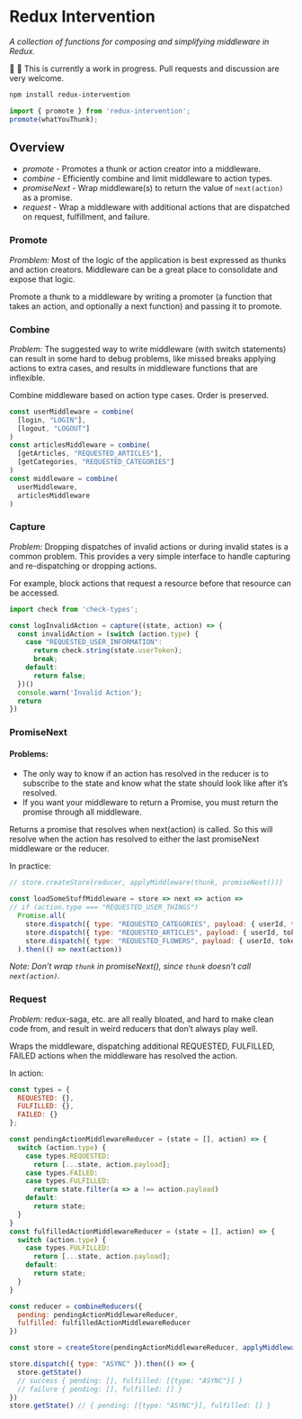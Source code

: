 
# Redux Intervention
_A collection of functions for composing and simplifying middleware in Redux._

:construction: :construction: This is currently a work in progress. Pull requests and discussion are very welcome.

```bash
npm install redux-intervention
```

```js
import { promote } from 'redux-intervention';
promote(whatYouThunk);
```

## Overview

* *promote* - Promotes a thunk or action creator into a middleware.
* *combine* - Efficiently combine and limit middleware to action types.
* *promiseNext* - Wrap middleware(s) to return the value of `next(action)` as a promise.
* *request* - Wrap a middleware with additional actions that are dispatched on request, fulfillment, and failure.

### Promote

*Promblem:* Most of the logic of the application is best expressed as thunks and action creators. Middleware can be a great place to consolidate and expose that logic.

Promote a thunk to a middleware by writing a promoter (a function that takes an action, and optionally a next function) and passing it to promote.


### Combine

*Problem:* The suggested way to write middleware (with switch statements) can result in some hard to debug problems, like missed breaks applying actions to extra cases, and results in middleware functions that are inflexible.

Combine middleware based on action type cases. Order is preserved.


```js
const userMiddleware = combine(
  [login, "LOGIN"],
  [logout, "LOGOUT"]
)
const articlesMiddleware = combine(
  [getArticles, "REQUESTED_ARTICLES"],
  [getCategories, "REQUESTED_CATEGORIES"]
)
const middleware = combine(
  userMiddleware,
  articlesMiddleware
)
```

### Capture

*Problem:* Dropping dispatches of invalid actions or during invalid states is a common problem. This provides a very simple interface to handle capturing and re-dispatching or dropping actions.

For example, block actions that request a resource before that resource can be accessed.

```js
import check from 'check-types';

const logInvalidAction = capture((state, action) => {
  const invalidAction = (switch (action.type) {
    case "REQUESTED_USER_INFORMATION":
      return check.string(state.userToken);
      break;
    default:
      return false;
  })()
  console.warn('Invalid Action');
  return 
})
```


### PromiseNext

#### Problems:

- The only way to know if an action has resolved in the reducer is to subscribe to the state and know what the state should look like after it’s resolved.
- If you want your middleware to return a Promise, you must return the promise through all middleware.

Returns a promise that resolves when next(action) is called. So this will resolve when the action has resolved to either the last promiseNext middleware or the reducer.

In practice:

```js
// store.createStore(reducer, applyMiddleware(thunk, promiseNext()))

const loadSomeStuffMiddleware = store => next => action =>
// if (action.type === "REQUESTED_USER_THINGS")
  Promise.all(
    store.dispatch({ type: "REQUESTED_CATEGORIES", payload: { userId, token }}),
    store.dispatch({ type: "REQUESTED_ARTICLES", payload: { userId, token }}),
    store.dispatch({ type: "REQUESTED_FLOWERS", payload: { userId, token }})
  ).then(() => next(action))
```
    
    

_*Note:* Don’t wrap `thunk` in promiseNext(), since `thunk` doesn’t call `next(action)`._

### Request

*Problem:* redux-saga, etc. are all really bloated, and hard to make clean code from, and result in weird reducers that don’t always play well.

Wraps the middleware, dispatching additional REQUESTED, FULFILLED, FAILED actions when the middleware has resolved the action.

In action:

```js
const types = {
  REQUESTED: {},
  FULFILLED: {},
  FAILED: {}
};

const pendingActionMiddlewareReducer = (state = [], action) => {
  switch (action.type) {
    case types.REQUESTED:
      return [...state, action.payload];
    case types.FAILED:
    case types.FULFILLED:
      return state.filter(a => a !== action.payload)
    default:
      return state;
  }
}
const fulfilledActionMiddlewareReducer = (state = [], action) => {
  switch (action.type) {
    case types.FULFILLED:
      return [...state, action.payload];
    default:
      return state;
  }
}

const reducer = combineReducers({
  pending: pendingActionMiddlewareReducer,
  fulfilled: fulfilledActionMiddlewareReducer
})

const store = createStore(pendingActionMiddlewareReducer, applyMiddleware(request(middleware)))

store.dispatch({ type: "ASYNC" }).then(() => {
  store.getState()
  // success { pending: [], fulfilled: [{type: "ASYNC"}] }
  // failure { pending: [], fulfilled: [] }
})
store.getState() // { pending: [{type: "ASYNC"}], fulfilled: [] }
```